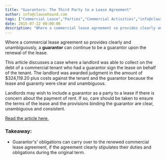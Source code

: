 ```yaml
---
title: "Guarantors: The Third Party to a Lease Agreement"
author: info@clausehound.com
tags: ["Commercial Lease","Parties","Commercial Activities","info@clausehound.com"]
date: 2015-07-22 00:00:00
description: "Where a commercial lease agreement so provides clearly and unambiguously, a guarantor can continue to be a guarantor upon the renewal of the lease."
---
```




Where a commercial lease agreement so provides clearly and unambiguously, a **guarantor** can continue to be a guarantor upon the renewal of the lease.

This article discusses a case where a landlord was able to collect on the debt of a commercial tenant who had a guarantor sign the lease on behalf of the tenant. The landlord was awarded judgment in the amount of $324,119.20 plus costs against the tenant and the guarantor because the lease and guaranty were clear and unambiguous. 

Landlords may wish to include a guarantor as a party to a lease if there is concern about the payment of rent. If so, care should be taken to ensure the terms of the lease and the provisions binding the guarantor are clear, unambiguous and consistent.

[Read the article here.](http://www.natlawreview.com/article/landlord-wins-lawsuit-due-to-good-lease-and-guaranty)

### Takeaway:
- Guarantor's' obligations can carry over to the renewed commercial lease agreement, if the agreement clearly stipulates their duties and obligations during the original term.
